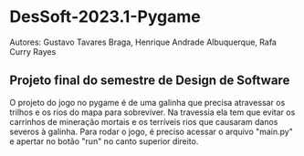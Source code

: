 # DesSoft-2023.1-Pygame

Autores: Gustavo Tavares Braga, Henrique Andrade Albuquerque, Rafa Curry Rayes

## Projeto final do semestre de Design de Software
O projeto do jogo no pygame é de uma galinha que precisa atravessar os trilhos e os rios do mapa para sobreviver. Na travessia ela tem que evitar os carrinhos de mineração mortais e os terríveis rios que causaram danos severos à galinha. Para rodar o jogo, é preciso acessar o arquivo "main.py" e apertar no botão "run" no canto superior direito.
